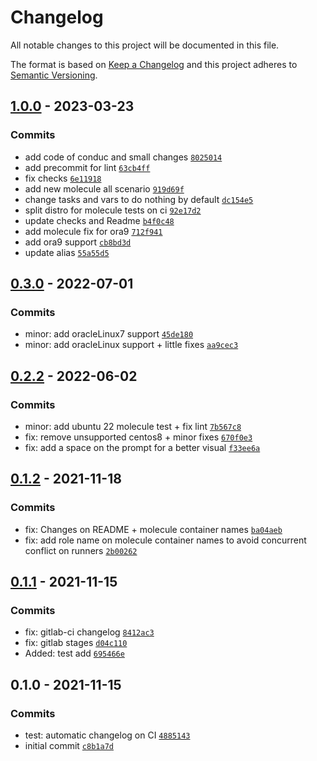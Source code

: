 # Changelog

All notable changes to this project will be documented in this file.

The format is based on [Keep a Changelog](https://keepachangelog.com/en/1.0.0/)
and this project adheres to [Semantic Versioning](https://semver.org/spec/v2.0.0.html).

## [1.0.0](https://github.com/lotusnoir/ansible-system_bashrc/compare/0.3.0...1.0.0) - 2023-03-23

### Commits

- add code of conduc and small changes [`8025014`](https://github.com/lotusnoir/ansible-system_bashrc/commit/8025014505d4ee122695eec73e4b2d341c82018a)
- add precommit for lint [`63cb4ff`](https://github.com/lotusnoir/ansible-system_bashrc/commit/63cb4ffb2af2b738073f47d7ce46d532f346e5ed)
- fix checks [`6e11918`](https://github.com/lotusnoir/ansible-system_bashrc/commit/6e11918196089b221630847a7ba4c1d9e68f7ce7)
- add new molecule all scenario [`919d69f`](https://github.com/lotusnoir/ansible-system_bashrc/commit/919d69f9f944a1d17110b6f57684b4513f44e075)
- change tasks and vars to do nothing by default [`dc154e5`](https://github.com/lotusnoir/ansible-system_bashrc/commit/dc154e5305cba398146e8ea89c0c9028816c118f)
- split distro for molecule tests on ci [`92e17d2`](https://github.com/lotusnoir/ansible-system_bashrc/commit/92e17d24945452f86b66834b130f4b732df4551f)
- update checks and Readme [`b4f0c48`](https://github.com/lotusnoir/ansible-system_bashrc/commit/b4f0c480c18a6ccedab59fc315018b3a2d8a1d30)
- add molecule fix for ora9 [`712f941`](https://github.com/lotusnoir/ansible-system_bashrc/commit/712f9415dcbd98f096b505e98acd4445ad6cd035)
- add ora9 support [`cb8bd3d`](https://github.com/lotusnoir/ansible-system_bashrc/commit/cb8bd3d01c1d2ae977d6eb87fdc25280acf12c7f)
- update alias [`55a55d5`](https://github.com/lotusnoir/ansible-system_bashrc/commit/55a55d528a5e6ad89963b24d6152898ace321fc8)

## [0.3.0](https://github.com/lotusnoir/ansible-system_bashrc/compare/0.2.2...0.3.0) - 2022-07-01

### Commits

- minor: add oracleLinux7 support [`45de180`](https://github.com/lotusnoir/ansible-system_bashrc/commit/45de180a45840c519e5af540379af380b1fa9bcc)
- minor: add oracleLinux support + little fixes [`aa9cec3`](https://github.com/lotusnoir/ansible-system_bashrc/commit/aa9cec3ecebea53f178aaf881ede5f930b9df320)

## [0.2.2](https://github.com/lotusnoir/ansible-system_bashrc/compare/0.1.2...0.2.2) - 2022-06-02

### Commits

- minor: add ubuntu 22 molecule test + fix lint [`7b567c8`](https://github.com/lotusnoir/ansible-system_bashrc/commit/7b567c841a1354f771f98d911dc8dd9ef964a26a)
- fix: remove unsupported centos8 + minor fixes [`670f0e3`](https://github.com/lotusnoir/ansible-system_bashrc/commit/670f0e379b366380ada10fb6c640f8f623d04200)
- fix: add a space on the prompt for a better visual [`f33ee6a`](https://github.com/lotusnoir/ansible-system_bashrc/commit/f33ee6a88b62f3739d26e8e49fe0b86dd18e0029)

## [0.1.2](https://github.com/lotusnoir/ansible-system_bashrc/compare/0.1.1...0.1.2) - 2021-11-18

### Commits

- fix: Changes on README + molecule container names [`ba04aeb`](https://github.com/lotusnoir/ansible-system_bashrc/commit/ba04aebe67509c6b640f683727e02d9f29aa00b0)
- fix: add role name on molecule container names to avoid concurrent conflict on runners [`2b00262`](https://github.com/lotusnoir/ansible-system_bashrc/commit/2b002620c0286957dfe1ba20ce11a1eb31c86d0e)

## [0.1.1](https://github.com/lotusnoir/ansible-system_bashrc/compare/0.1.0...0.1.1) - 2021-11-15

### Commits

- fix: gitlab-ci changelog [`8412ac3`](https://github.com/lotusnoir/ansible-system_bashrc/commit/8412ac345d7f1064acb042ca1cb05d521b7c5f4b)
- fix: gitlab stages [`d04c110`](https://github.com/lotusnoir/ansible-system_bashrc/commit/d04c1100c93d2dbc05a970eb82ecc0cb1a024713)
- Added: test add [`695466e`](https://github.com/lotusnoir/ansible-system_bashrc/commit/695466e3a3f84bf131da86bb6fd364941a100138)

## 0.1.0 - 2021-11-15

### Commits

- test: automatic changelog on CI [`4885143`](https://github.com/lotusnoir/ansible-system_bashrc/commit/4885143b6061f724035a0dabdb5f1f13379a9e9e)
- initial commit [`c8b1a7d`](https://github.com/lotusnoir/ansible-system_bashrc/commit/c8b1a7d40ac6b468b8f872ef7235b13cf39bbbd1)
